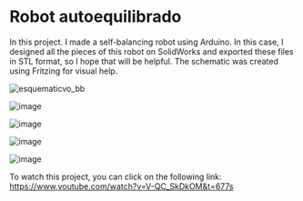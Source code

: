 ﻿# Robot autoequilibrado

In this project. I made a self-balancing robot using Arduino. In this case, I designed all the pieces of this robot on SolidWorks and exported these files in  STL format, so I hope that will be helpful. The schematic was created using Fritzing for visual help.

![esquematicvo_bb](https://github.com/user-attachments/assets/66926194-2762-4a19-a3ba-6944efa4b353)

![image](https://github.com/user-attachments/assets/7c6ed7e4-b7bf-459b-9fb3-9910bd31ea9f)

![image](https://github.com/user-attachments/assets/36856047-63c7-435c-b110-672aa0b227a0)

![image](https://github.com/user-attachments/assets/f20857e6-fb35-422f-82cd-eb0eadaad9b5)

![image](https://github.com/user-attachments/assets/d6954cc7-70c7-4c06-b7aa-924221ff1934)

To watch this project, you can click on the following link: https://www.youtube.com/watch?v=V-QC_SkDkOM&t=677s

